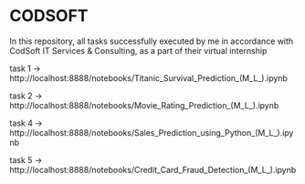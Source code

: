 # CODSOFT
In this repository, all tasks successfully executed by me in accordance with CodSoft IT Services &amp; Consulting, as a part of their virtual internship

task 1 -> http://localhost:8888/notebooks/Titanic_Survival_Prediction_(M_L_).ipynb

task 2 -> http://localhost:8888/notebooks/Movie_Rating_Prediction_(M_L_).ipynb

task 4 -> http://localhost:8888/notebooks/Sales_Prediction_using_Python_(M_L_).ipynb

task 5 -> http://localhost:8888/notebooks/Credit_Card_Fraud_Detection_(M_L_).ipynb
